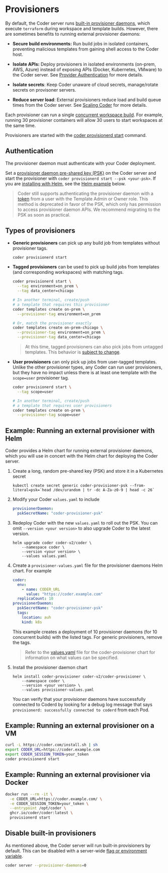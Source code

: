 # Provisioners

By default, the Coder server runs [built-in provisioner daemons](../cli/server.md#provisioner-daemons), which execute `terraform` during workspace and template builds. However, there are sometimes benefits to running external provisioner daemons:

- **Secure build environments:** Run build jobs in isolated containers, preventing malicious templates from gaining shell access to the Coder host.

- **Isolate APIs:** Deploy provisioners in isolated environments (on-prem, AWS, Azure) instead of exposing APIs (Docker, Kubernetes, VMware) to the Coder server. See [Provider Authentication](../templates/authentication.md) for more details.

- **Isolate secrets**: Keep Coder unaware of cloud secrets, manage/rotate secrets on provisoner servers.

- **Reduce server load**: External provisioners reduce load and build queue times from the Coder server. See [Scaling Coder](./scale.md#concurrent-workspace-builds) for more details.

Each provisioner can run a single [concurrent workspace build](./scale.md#concurrent-workspace-builds). For example, running 30 provisioner containers will allow 30 users to start workspaces at the same time.

Provisioners are started with the [coder provisionerd start](../cli/provisionerd_start.md) command.

## Authentication

The provisioner daemon must authenticate with your Coder deployment.

Set a [provisioner daemon pre-shared key (PSK)](../cli/server.md#--provisioner-daemon-psk) on the Coder server and start the provisioner with
`coder provisionerd start --psk <your-psk>`. If you are [installing with Helm](../install/kubernetes#install-coder-with-helm),
see the [Helm example](#example-running-an-external-provisioner-with-helm) below.

> Coder still supports authenticating the provisioner daemon with a [token](../cli.md#--token) from a user with the
> Template Admin or Owner role. This method is deprecated in favor of the PSK, which only has permission to access
> provisioner daemon APIs. We recommend migrating to the PSK as soon as practical.

## Types of provisioners

- **Generic provisioners** can pick up any build job from templates without provisioner tags.

  ```sh
  coder provisionerd start
  ```

- **Tagged provisioners** can be used to pick up build jobs from templates (and corresponding workspaces) with matching tags.

  ```sh
  coder provisionerd start \
    --tag environment=on_prem \
    --tag data_center=chicago

  # In another terminal, create/push
  # a template that requires this provisioner
  coder templates create on-prem \
    --provisioner-tag environment=on_prem

  # Or, match the provisioner exactly
  coder templates create on-prem-chicago \
    --provisioner-tag environment=on_prem \
    --provisioner-tag data_center=chicago
  ```

  > At this time, tagged provisioners can also pick jobs from untagged templates. This behavior is [subject to change](https://github.com/coder/coder/issues/6442).

- **User provisioners** can only pick up jobs from user-tagged templates. Unlike the other provisioner types, any Coder can run user provisioners, but they have no impact unless there is at least one template with the `scope=user` provisioner tag.

  ```sh
  coder provisionerd start \
    --tag scope=user

  # In another terminal, create/push
  # a template that requires user provisioners
  coder templates create on-prem \
    --provisioner-tag scope=user
  ```

## Example: Running an external provisioner with Helm

Coder provides a Helm chart for running external provisioner daemons, which you will use in concert with the Helm chart
for deploying the Coder server.

1. Create a long, random pre-shared key (PSK) and store it in a Kubernetes secret

   ```shell
   kubectl create secret generic coder-provisioner-psk --from-literal=psk=`head /dev/urandom | tr -dc A-Za-z0-9 | head -c 26`
   ```

1. Modify your Coder `values.yaml` to include

   ```yaml
   provisionerDaemon:
     pskSecretName: "coder-provisioner-psk"
   ```

1. Redeploy Coder with the new `values.yaml` to roll out the PSK. You can omit `--version <your version>` to also upgrade
   Coder to the latest version.

   ```shell
   helm upgrade coder coder-v2/coder \
       --namespace coder \
       --version <your version> \
       --values values.yaml
   ```

1. Create a `provisioner-values.yaml` file for the provisioner daemons Helm chart. For example

   ```yaml
   coder:
     env:
       - name: CODER_URL
         value: "https://coder.example.com"
     replicaCount: 10
   provisionerDaemon:
     pskSecretName: "coder-provisioner-psk"
     tags:
       location: auh
       kind: k8s
   ```

   This example creates a deployment of 10 provisioner daemons (for 10 concurrent builds) with the listed tags. For
   generic provisioners, remove the tags.

   > Refer to the [values.yaml](https://github.com/coder/coder/blob/main/helm/provisioner/values.yaml) file for the
   > coder-provisioner chart for information on what values can be specified.

1. Install the provisioner daemon chart

   ```shell
   helm install coder-provisioner coder-v2/coder-provisioner \
       --namespace coder \
       --version <your version> \
       --values provisioner-values.yaml
   ```

   You can verify that your provisioner daemons have successfully connected to Coderd by looking for a debug log message that says
   `provisionerd: successfully connected to coderd` from each Pod.

## Example: Running an external provisioner on a VM

```sh
curl -L https://coder.com/install.sh | sh
export CODER_URL=https://coder.example.com
export CODER_SESSION_TOKEN=your_token
coder provisionerd start
```

## Example: Running an external provisioner via Docker

```sh
docker run --rm -it \
  -e CODER_URL=https://coder.example.com/ \
  -e CODER_SESSION_TOKEN=your_token \
  --entrypoint /opt/coder \
  ghcr.io/coder/coder:latest \
  provisionerd start
```

## Disable built-in provisioners

As mentioned above, the Coder server will run built-in provisioners by default. This can be disabled with a server-wide [flag or environment variable](../cli/server.md#provisioner-daemons).

```sh
coder server --provisioner-daemons=0
```
